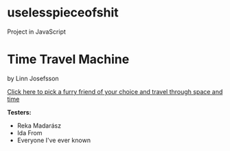 # uselesspieceofshit

<p>Project in JavaScript</p>

<h1>Time Travel Machine</h1>
<p>by Linn Josefsson</p>


[Click here to pick a furry friend of your choice and travel through space and
time](https://adoring-cori-4e0432.netlify.app/)

<b><p>Testers:</p></b>

<ul>
  <li>Reka Madarász</li>
  <li>Ida From</li>
  <li>Everyone I've ever known</li>
</ul>
